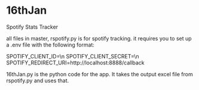 # 16thJan
Spotify Stats Tracker 


all files in master,
rspotify.py is for spotify tracking. it requires you to set up a .env file with the following format:

SPOTIFY_CLIENT_ID=\n
SPOTIFY_CLIENT_SECRET=\n
SPOTIFY_REDIRECT_URI=http://localhost:8888/callback

16thJan.py is the python code for the app. It takes the output excel file from rspotify.py and uses that.
